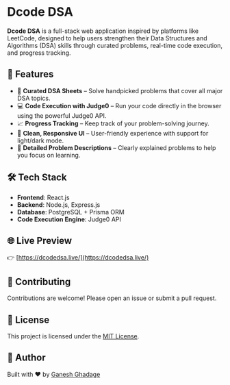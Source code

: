 # Dcode DSA

**Dcode DSA** is a full-stack web application inspired by platforms like LeetCode, designed to help users strengthen their Data Structures and Algorithms (DSA) skills through curated problems, real-time code execution, and progress tracking.

## 🚀 Features

- 🧠 **Curated DSA Sheets** – Solve handpicked problems that cover all major DSA topics.
- 💻 **Code Execution with Judge0** – Run your code directly in the browser using the powerful Judge0 API.
- 📈 **Progress Tracking** – Keep track of your problem-solving journey.
- 🌙 **Clean, Responsive UI** – User-friendly experience with support for light/dark mode.
- 📝 **Detailed Problem Descriptions** – Clearly explained problems to help you focus on learning.

## 🛠️ Tech Stack

- **Frontend**: React.js  
- **Backend**: Node.js, Express.js  
- **Database**: PostgreSQL + Prisma ORM  
- **Code Execution Engine**: Judge0 API  

## 🌐 Live Preview

👉 [https://dcodedsa.live/](https://dcodedsa.live/)

## 🤝 Contributing

Contributions are welcome! Please open an issue or submit a pull request.

## 📄 License

This project is licensed under the [MIT License](LICENSE).

## 🙌 Author

Built with ❤️ by [Ganesh Ghadage](https://github.com/Ganesh-Ghadage)
